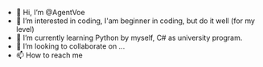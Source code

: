 - 👋 Hi, I’m @AgentVoe
- 👀 I’m interested in coding, I'am beginner in coding, but do it well (for my level)
- 🌱 I’m currently learning Python by myself, C# as university program.
- 💞️ I’m looking to collaborate on ...
- 📫 How to reach me

<!---
AgentVoe/AgentVoe is a ✨ special ✨ repository because its `README.md` (this file) appears on your GitHub profile.
You can click the Preview link to take a look at your changes.
--->
